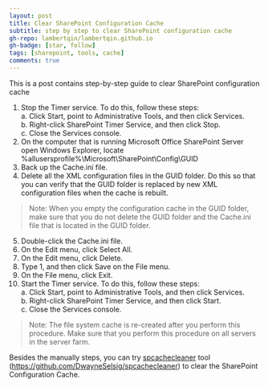 ```yaml
---
layout: post
title: Clear SharePoint Configuration Cache
subtitle: step by step to clear SharePoint configuration cache
gh-repo: lambertqin/lambertqin.github.io
gh-badge: [star, follow]
tags: [sharepoint, tools, cache]
comments: true
---
```


This is a post contains step-by-step guide to clear SharePoint configuration cache

1. Stop the Timer service. To do this, follow these steps:  
  a. Click Start, point to Administrative Tools, and then click Services.  
  b. Right-click SharePoint Timer Service, and then click Stop.  
  c. Close the Services console.  
2. On the computer that is running Microsoft Office SharePoint Server open Windows Explorer, locate %allusersprofile%\Microsoft\SharePoint\Config\GUID
3. Back up the Cache.ini file.
4. Delete all the XML configuration files in the GUID folder. Do this so that you can verify that the GUID folder is replaced by new XML configuration files when the cache is rebuilt. 
> Note: When you empty the configuration cache in the GUID folder, make sure that you do not delete the GUID folder and the Cache.ini file that is located in the GUID folder.
5. Double-click the Cache.ini file.
6. On the Edit menu, click Select All.
7. On the Edit menu, click Delete.
8. Type 1, and then click Save on the File menu.
9. On the File menu, click Exit.
10. Start the Timer service. To do this, follow these steps:  
  a. Click Start, point to Administrative Tools, and then click Services.  
  b. Right-click SharePoint Timer Service, and then click Start.  
  c. Close the Services console.  
> Note: The file system cache is re-created after you perform this procedure. Make sure that you perform this procedure on all servers in the server farm.


Besides the manually steps, you can try [spcachecleaner](https://github.com/DwayneSelsig/spcachecleaner) tool (https://github.com/DwayneSelsig/spcachecleaner) to clear the SharePoint Configuration Cache.
